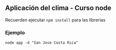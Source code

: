 ## Aplicación del clima - Curso node

Recuerden ejecutar ```npm install``` para las librerias

### Ejemplo
```
node app -d "San Jose Costa Rica"
```